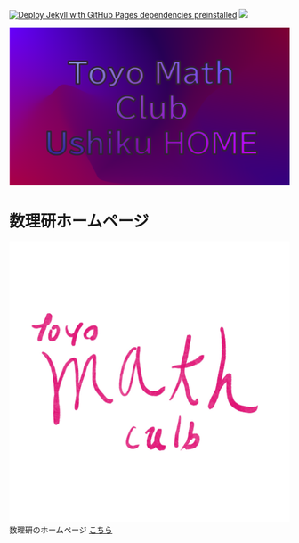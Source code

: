 [![Deploy Jekyll with GitHub Pages dependencies preinstalled](https://github.com/Toyo-MathClub/toyo-mathclub.github.io/actions/workflows/jekyll-gh-pages.yml/badge.svg)](https://github.com/Toyo-MathClub/toyo-mathclub.github.io/actions/workflows/jekyll-gh-pages.yml)
![](https://img.shields.io/badge/Language-Japanese-green)

![](/img/MathClubTheme.png)

# 数理研ホームページ
![](/img/tylogo.jpg)
数理研のホームページ
[こちら](https://toyo-mathclub.github.io)
